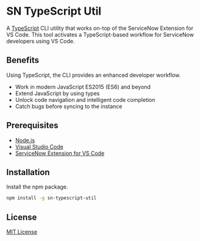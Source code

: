 # SN TypeScript Util

A [TypeScript](https://www.typescriptlang.org/) CLI utility that works on-top of the ServiceNow Extension for VS Code. This tool activates a TypeScript-based workflow for ServiceNow developers using VS Code.

## Benefits

Using TypeScript, the CLI provides an enhanced developer workflow.

- Work in modern JavaScript ES2015 (ES6) and beyond
- Extend JavaScript by using types
- Unlock code navigation and intelligent code completion
- Catch bugs before syncing to the instance

## Prerequisites

- [Node.js](https://nodejs.org/)
- [Visual Studio Code](https://code.visualstudio.com/)
- [ServiceNow Extension for VS Code](https://marketplace.visualstudio.com/items?itemName=ServiceNow.now-vscode)

## Installation

Install the npm package.

```bash
npm install -g sn-typescript-util
```

## License

[MIT License](LICENSE)
